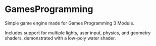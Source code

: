 # GamesProgramming

Simple game engine made for Games Programming 3 Module.  

Includes support for multiple lights, user input, physics, and geometry shaders, demonstrated with a low-poly water shader.
